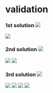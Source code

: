 # validation

### 1st solution ![](https://github.com/ZakariaHn/validation/blob/master/Images/validation/va1.png)
![](https://github.com/ZakariaHn/validation/blob/master/Images/validation/val2.png)
### 2nd solution ![](https://github.com/ZakariaHn/validation/blob/master/Images/validation2/val11.png)
![](https://github.com/ZakariaHn/validation/blob/master/Images/validation2/val22.png)
![](https://github.com/ZakariaHn/validation/blob/master/Images/validation2/val33.png)
### 3rd solution ![](https://github.com/ZakariaHn/validation/blob/master/Images/validation3/val111.png)
![](https://github.com/ZakariaHn/validation/blob/master/Images/validation3/val222.png)
![](https://github.com/ZakariaHn/validation/blob/master/Images/validation3/val333.png)
![](https://github.com/ZakariaHn/validation/blob/master/Images/consolLogValidPin.png)
![](https://github.com/ZakariaHn/validation/blob/master/Images/resultValidPin.png)
